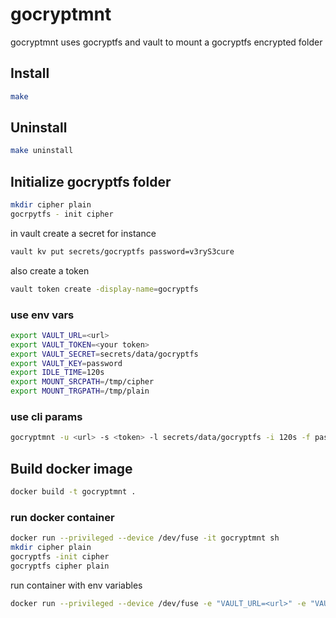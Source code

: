 # gocryptmnt

gocryptmnt uses gocryptfs and vault to mount a gocryptfs encrypted folder

## Install
```bash
make
```
## Uninstall
```bash
make uninstall
```

## Initialize gocryptfs folder
```bash
mkdir cipher plain
gocrpytfs - init cipher
```

in vault create a secret
for instance
```bash
vault kv put secrets/gocryptfs password=v3ryS3cure
```

also create a token
```bash
vault token create -display-name=gocryptfs
```

### use env vars
```bash
export VAULT_URL=<url>
export VAULT_TOKEN=<your token>
export VAULT_SECRET=secrets/data/gocryptfs
export VAULT_KEY=password
export IDLE_TIME=120s
export MOUNT_SRCPATH=/tmp/cipher
export MOUNT_TRGPATH=/tmp/plain
```

### use cli params
```bash
gocryptmnt -u <url> -s <token> -l secrets/data/gocryptfs -i 120s -f password -p /tmp/cipher -t /tmp/plain
```

## Build docker image
```bash
docker build -t gocryptmnt .
```
### run docker container
```bash
docker run --privileged --device /dev/fuse -it gocryptmnt sh
mkdir cipher plain
gocryptfs -init cipher
gocryptfs cipher plain
```
run container with env variables
```bash
docker run --privileged --device /dev/fuse -e "VAULT_URL=<url>" -e "VAULT_TOKEN=<token>" -e "VAULT_KEY=password" -e "MOUNT_SRCPATH=/mnt/t" -e ... -it gocryptmnt sh
```
